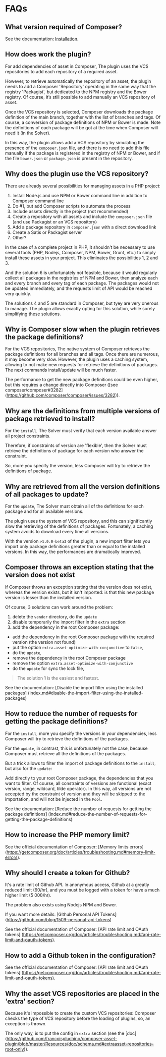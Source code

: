 FAQs
====

What version required of Composer?
----------------------------------

See the documentation: [Installation](index.md#installation).

How does work the plugin?
-------------------------

For add dependencies of asset in Composer, The plugin uses the VCS repositories to add
each repository of a required asset.

However, to retrieve automatically the repository of an asset, the plugin needs to add
a Composer 'Repository' operating in the same way that the registry 'Packagist', but
dedicated to the NPM registry and the Bower registry. Of course, it’s still possible to
add manually an VCS repository of asset.

Once the VCS repository is selected, Composer downloads the package definition of the
main branch, together with the list of branches and tags. Of course, a conversion of
package definitions of NPM or Bower is made. Note the definitions of each package will
be got at the time when Composer will need it (in the Solver).

In this way, the plugin allows add a VCS repository by simulating the presence of the
`composer.json` file, and there is no need to add this file manually if the package is
registered in the registry of NPM or Bower, and if the file `bower.json` or
`package.json` is present in the repository.

Why does the plugin use the VCS repository?
-------------------------------------------

There are already several possibilities for managing assets in a PHP project:

1. Install Node.js and use NPM or Bower command line in addition to Composer command line
2. Do #1, but add Composer scripts to automate the process
3. Include assets directly in the project (not recommended)
4. Create a repository with all assets and include the `composer.json` file (and use
Packagist or an VCS repository)
5. Add a package repository in `composer.json` with a direct download link
6. Create a Satis or Packagist server
7. Other?

In the case of a complete project in PHP, it shouldn't be necessary to use several tools
(PHP, Nodejs, Composer, NPM, Bower, Grunt, etc.) to simply install these assets in your
project. This eliminates the possibilities 1, 2 and 3.

And the solution 6 is unfortunately not feasible, because it would regularly collect all
packages in the registries of NPM and Bower, then analyze each and every branch and
every tag of each package. The packages would not be updated immediately, and the
requests limit of API would be reached very quickly.

The solutions 4 and 5 are standard in Composer, but tyey are very onerous to manage. The
plugin allows exactly opting for this solution, while sorely simplifying these solutions.

Why is Composer slow when the plugin retrieves the package definitions?
-----------------------------------------------------------------------

For the VCS repositories, The native system of Composer retrieves the package definitions
for all branches and all tags. Once there are numerous, it may become very slow. However,
the plugin uses a caching system, allowing to not make new requests for retrieve the
definitions of packages. The next commands install/update will be much faster.

The performance to get the new package definitions could be even higher, but this requires
a change directly into Composer ([see composer/composer#3282]
(https://github.com/composer/composer/issues/3282)).

Why are the definitions from multiple versions of package retrieved to install?
-------------------------------------------------------------------------------

For the `install`, The Solver must verify that each version available answer all project
constraints.

Therefore, if constraints of version are 'flexible', then the Solver must retrieve the
definitions of package for each version who answer the constraint.

So, more you specify the version, less Composer will try to retrieve the definitions
of package.

Why are retrieved from all the version definitions of all packages to update?
-----------------------------------------------------------------------------

For the `update`, The Solver must obtain all of the definitions for each package and for
all available versions.

The plugin uses the system of VCS repository, and this can significantly slow the
retrieving of the definitions of packages. Fortunately, a caching system avoids to
download every time all versions.

With the version `>1.0.0-beta3` of the plugin, a new import filter lets you import only
package definitions greater than or equal to the installed versions. In this way, the
performances are dramatically improved.

Composer throws an exception stating that the version does not exist
--------------------------------------------------------------------

If Composer throws an exception stating that the version does not exist, whereas the
version exists, but it isn't imported: is that this new package version is lesser than
the installed version.

Of course, 3 solutions can work around the problem:

1. delete the `vendor` directory, do the `update`
2. disable temporarily the import filter in the `extra` section
3. add the dependency in the root Composer package:
  - add the dependency in the root Composer package with the required version (the version not found)
  - put the option `extra.asset-optimize-with-conjunctive` to `false`,
  - do the `update`,
  - remove the dependency in the root Composer package
  - remove the option `extra.asset-optimize-with-conjunctive`
  - do the `update` for sync the lock file,

> The solution 1 is the easiest and fastest.

See the documentation: [Disable the import filter using the installed packages]
(index.md#disable-the-import-filter-using-the-installed-packages)

How to reduce the number of requests for getting the package definitions?
-------------------------------------------------------------------------

For the `install`, more you specify the versions in your dependencies, less Composer will
try to retrieve the definitions of the packages.

For the `update`, in contrast, this is unfortunately not the case, because Composer must
retrieve all the definitions of the packages.

But a trick allows to filter the import of package definitions to the `install`, but also
for the `update`:

Add directly to your root Composer package, the dependencies that you want to filter. Of
course, all constraints of versions are functional (exact version, range, wildcard, tilde
operator). In this way, all versions are not accepted by the constraint of version and
they will be skipped to the importation, and will not be injected in the `Pool`.

See the documentation: [Reduce the number of requests for getting the package definitions]
(index.md#reduce-the-number-of-requests-for-getting-the-package-definitions)

How to increase the PHP memory limit?
-------------------------------------

See the official documentation of Composer: [Memory limits errors]
(https://getcomposer.org/doc/articles/troubleshooting.md#memory-limit-errors).

Why should I create a token for Github?
---------------------------------------

It's a rate limit of Github API. In anonymous access, Github at a greatly reduced limit
(60/hr), and you must be logged with a token for have a much higher limit (5 000/hr).

The problem also exists using Nodejs NPM and Bower.

If you want more details: [Github Personal API Tokens]
(https://github.com/blog/1509-personal-api-tokens)

See the official documentation of Composer: [API rate limit and OAuth tokens]
(https://getcomposer.org/doc/articles/troubleshooting.md#api-rate-limit-and-oauth-tokens).

How to add a Github token in the configuration?
-----------------------------------------------

See the official documentation of Composer: [API rate limit and OAuth tokens]
(https://getcomposer.org/doc/articles/troubleshooting.md#api-rate-limit-and-oauth-tokens).

Why the asset VCS repositories are placed in the 'extra' section?
-----------------------------------------------------------------

Because it's impossible to create the custom VCS repositories: Composer checks the type
of VCS repository before the loading of plugins, so, an exception is thrown.

The only way, is to put the config in `extra` section (see the [doc]
(https://github.com/francoispluchino/composer-asset-plugin/blob/master/Resources/doc/schema.md#extraasset-repositories-root-only)).
